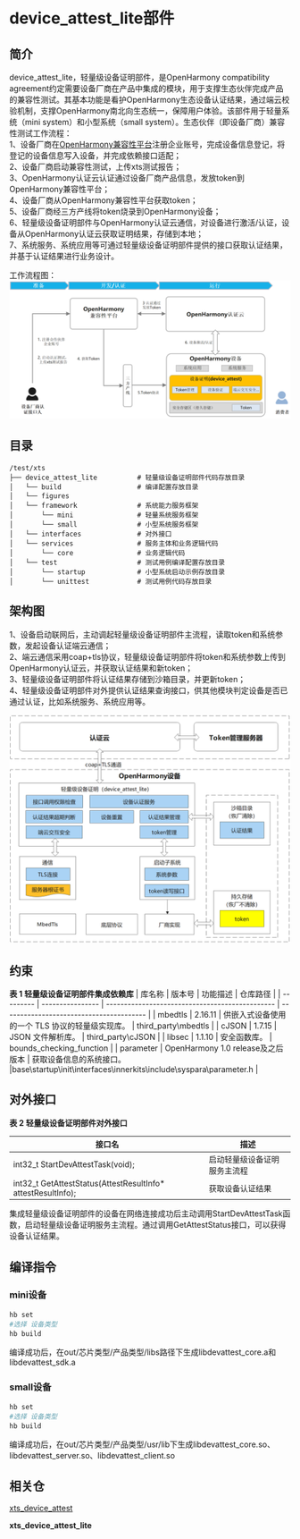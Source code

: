 # device_attest_lite部件<a name="ZH-CN_TOPIC_001"></a>

## 简介<a id="section100"></a>

device_attest_lite，轻量级设备证明部件，是OpenHarmony compatibility agreement约定需要设备厂商在产品中集成的模块，用于支撑生态伙伴完成产品的兼容性测试。其基本功能是看护OpenHarmony生态设备认证结果，通过端云校验机制，支撑OpenHarmony南北向生态统一，保障用户体验。该部件用于轻量系统（mini system）和小型系统（small system）。生态伙伴（即设备厂商）兼容性测试工作流程：  
1、设备厂商在[OpenHarmony兼容性平台](https://openatom.cn/atomavatar/#/login?redirect=%2Fauthorize%3Fresponse_type%3Dcode%26client_id%3D6bdacef0a8bd11ec938bd9550d2decfd%26redirect_uri%3Dhttps%3A%2F%2Fcompatibility.openharmony.cn%2Fconsole%26appName%3DOpenHarmony%E8%AE%A4%E8%AF%81%E5%B9%B3%E5%8F%B0%26scope%3D0,1,2,3%26state%3D%2Fpersonal)注册企业账号，完成设备信息登记，将登记的设备信息写入设备，并完成依赖接口适配；  
2、设备厂商启动兼容性测试，上传xts测试报告；  
3、OpenHarmony认证云认证通过设备厂商产品信息，发放token到OpenHarmony兼容性平台；  
4、设备厂商从OpenHarmony兼容性平台获取token；  
5、设备厂商经三方产线将token烧录到OpenHarmony设备；  
6、轻量级设备证明部件与OpenHarmony认证云通信，对设备进行激活/认证，设备从OpenHarmony认证云获取证明结果，存储到本地；  
7、系统服务、系统应用等可通过轻量级设备证明部件提供的接口获取认证结果，并基于认证结果进行业务设计。  

工作流程图：  
![](figures/image_002.png)
## 目录<a id="section200"></a>

```
/test/xts
├── device_attest_lite          # 轻量级设备证明部件代码存放目录
│   └── build                   # 编译配置存放目录
│   └── figures                 
│   └── framework               # 系统能力服务框架
│       └── mini                # 轻量系统服务框架
│       └── small               # 小型系统服务框架
│   └── interfaces              # 对外接口
│   └── services                # 服务主体和业务逻辑代码
│       └── core                # 业务逻辑代码
│   └── test                    # 测试用例编译配置存放目录
│       └── startup             # 小型系统启动示例存放目录
│       └── unittest            # 测试用例代码存放目录
```

## 架构图<a id="section300"></a>

1、设备启动联网后，主动调起轻量级设备证明部件主流程，读取token和系统参数，发起设备认证端云通信；  
2、端云通信采用coap+tls协议，轻量级设备证明部件将token和系统参数上传到OpenHarmony认证云，并获取认证结果和新token；  
3、轻量级设备证明部件将认证结果存储到沙箱目录，并更新token；  
4、轻量级设备证明部件对外提供认证结果查询接口，供其他模块判定设备是否已通过认证，比如系统服务、系统应用等。 

![](figures/image_001.png)

## 约束<a id="section400"></a>

**表 1 轻量级设备证明部件集成依赖库**
| 库名称    | 版本号           | 功能描述                                        | 仓库路径                                     |
| --------- | ---------------- | ----------------------------------------------- | ---------------------------------------- |
| mbedtls   | 2.16.11          | 供嵌入式设备使用的一个 TLS 协议的轻量级实现库。 | third_party\mbedtls           |
| cJSON     | 1.7.15           | JSON 文件解析库。                               | third_party\cJSON |
| libsec    | 1.1.10           | 安全函数库。                                    | bounds_checking_function      |
| parameter | OpenHarmony 1.0 release及之后版本 | 获取设备信息的系统接口。                        |base\startup\init\interfaces\innerkits\include\syspara\parameter.h                    |

## 对外接口<a id="section500"></a>

**表 2 轻量级设备证明部件对外接口**

| **接口名**                                              | **描述**     |
| ------------------------------------------------------- | ------------ |
| int32_t  StartDevAttestTask(void);                           | 启动轻量级设备证明服务主流程 |
| int32_t  GetAttestStatus(AttestResultInfo* attestResultInfo); | 获取设备认证结果 |

集成轻量级设备证明部件的设备在网络连接成功后主动调用StartDevAttestTask函数，启动轻量级设备证明服务主流程。通过调用GetAttestStatus接口，可以获得设备认证结果。

## 编译指令<a id="section600"></a>
### mini设备<a id="section601"></a>

```sh
hb set
#选择 设备类型
hb build
```

编译成功后，在out/芯片类型/产品类型/libs路径下生成libdevattest_core.a和libdevattest_sdk.a

### small设备<a id="section602"></a>
```sh
hb set
#选择 设备类型
hb build
```

编译成功后，在out/芯片类型/产品类型/usr/lib下生成libdevattest_core.so、libdevattest_server.so、libdevattest_client.so

## 相关仓<a id="section700"></a>

[xts\_device\_attest](https://gitee.com/openharmony-sig/xts_device_attest/)

**xts\_device\_attest\_lite**
